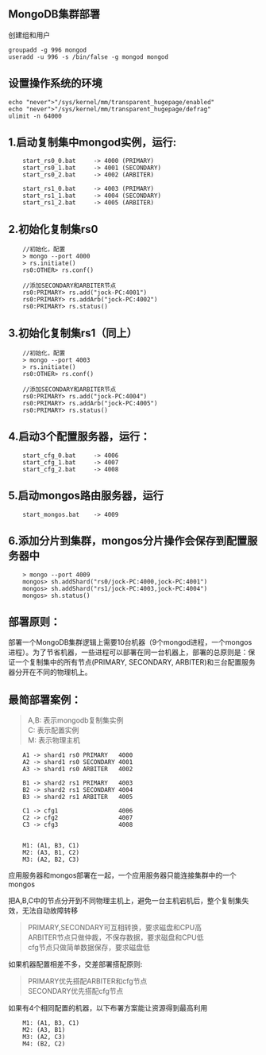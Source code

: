 ## MongoDB集群部署 ##

创建组和用户

```
groupadd -g 996 mongod
useradd -u 996 -s /bin/false -g mongod mongod
```

## 设置操作系统的环境 ##
```
echo "never">"/sys/kernel/mm/transparent_hugepage/enabled" 
echo "never">"/sys/kernel/mm/transparent_hugepage/defrag" 
ulimit -n 64000
```


## 1.启动复制集中mongod实例，运行: ##

```
	start_rs0_0.bat		-> 4000 (PRIMARY)
	start_rs0_1.bat		-> 4001 (SECONDARY)
	start_rs0_2.bat		-> 4002 (ARBITER)
	
	start_rs1_0.bat		-> 4003 (PRIMARY)
	start_rs1_1.bat		-> 4004 (SECONDARY)
	start_rs1_2.bat		-> 4005 (ARBITER)
```

## 2.初始化复制集rs0 ##

```
	//初始化，配置
	> mongo --port 4000
	> rs.initiate()
	rs0:OTHER> rs.conf()
	
	//添加SECONDARY和ARBITER节点
	rs0:PRIMARY> rs.add("jock-PC:4001")
	rs0:PRIMARY> rs.addArb("jock-PC:4002")
	rs0:PRIMARY> rs.status()
```

## 3.初始化复制集rs1（同上） ##

```
	//初始化，配置
	> mongo --port 4003
	> rs.initiate()
	rs0:OTHER> rs.conf()
	
	//添加SECONDARY和ARBITER节点
	rs0:PRIMARY> rs.add("jock-PC:4004")
	rs0:PRIMARY> rs.addArb("jock-PC:4005")
	rs0:PRIMARY> rs.status()
```

## 4.启动3个配置服务器，运行： ##

```
	start_cfg_0.bat		-> 4006
	start_cfg_1.bat		-> 4007
	start_cfg_2.bat		-> 4008
```

## 5.启动mongos路由服务器，运行 ##

```
	start_mongos.bat	-> 4009
```

## 6.添加分片到集群，mongos分片操作会保存到配置服务器中 ##

```
	> mongo --port 4009
	mongos> sh.addShard("rs0/jock-PC:4000,jock-PC:4001")
	mongos> sh.addShard("rs1/jock-PC:4003,jock-PC:4004")
	mongos> sh.status()
```

## 部署原则： ##

部署一个MongoDB集群逻辑上需要10台机器（9个mongod进程，一个mongos进程）。为了节省机器，一些进程可以部署在同一台机器上，部署的总原则是：保证一个复制集中的所有节点(PRIMARY, SECONDARY, ARBITER)和三台配置服务器分开在不同的物理机上。
	
## 最简部署案例： ##

> A,B: 表示mongodb复制集实例  
> C: 表示配置实例  
> M: 表示物理主机  

```
	A1 -> shard1 rs0 PRIMARY   4000
	A2 -> shard1 rs0 SECONDARY 4001
	A3 -> shard1 rs0 ARBITER   4002
	
	B1 -> shard2 rs1 PRIMARY   4003
	B2 -> shard2 rs1 SECONDARY 4004
	B3 -> shard2 rs1 ARBITER   4005
	
	C1 -> cfg1 				   4006
	C2 -> cfg2 				   4007
	C3 -> cfg3 				   4008
	
	
	M1: (A1, B3, C1)
	M2: (A3, B1, C2)
	M3: (A2, B2, C3)
```
	
应用服务器和mongos部署在一起，一个应用服务器只能连接集群中的一个mongos

把A,B,C中的节点分开到不同物理主机上，避免一台主机宕机后，整个复制集失效，无法自动故障转移

> PRIMARY,SECONDARY可互相转换，要求磁盘和CPU高  
> ARBITER节点只做仲裁，不保存数据，要求磁盘和CPU低  
> cfg节点只做简单数据保存，要求磁盘低  

如果机器配置相差不多，交差部署搭配原则:

> PRIMARY优先搭配ARBITER和cfg节点  
> SECONDARY优先搭配cfg节点  
	
	
如果有4个相同配置的机器，以下布署方案能让资源得到最高利用

```
	M1: (A1, B3, C1)
	M2: (A3, B1)
	M3: (A2, C3)
	M4: (B2, C2)
```


	
	
